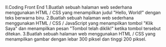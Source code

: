 II.Coding Front End
1.Buatlah sebuah halaman web sederhana menggunakan HTML / CSS yang menampilkan judul "Hello, World!" dengan teks berwarna biru.
2.Buatlah sebuah halaman web sederhana menggunakan HTML / CSS / JavaScript yang menampilkan tombol "Klik Saya" dan menampilkan pesan "Tombol telah diklik!" ketika tombol tersebut ditekan.
3.Buatlah sebuah halaman web menggunakan HTML / CSS yang menampilkan gambar dengan lebar 300 piksel dan tinggi 200 piksel.